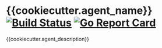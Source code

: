 # {{cookiecutter.agent_name}} [![Build Status](https://travis-ci.org/{{cookiecutter.project_organisation}}/{{cookiecutter.agent_name}}.svg?branch=master)](https://travis-ci.org/{{cookiecutter.project_organisation}}/{{cookiecutter.agent_name}}) [![Go Report Card](https://goreportcard.com/badge/github.com/{{cookiecutter.project_organisation}}/{{cookiecutter.agent_name}})](https://goreportcard.com/report/github.com/{{cookiecutter.project_organisation}}/{{cookiecutter.agent_name}})

{{cookiecutter.agent_description}}
